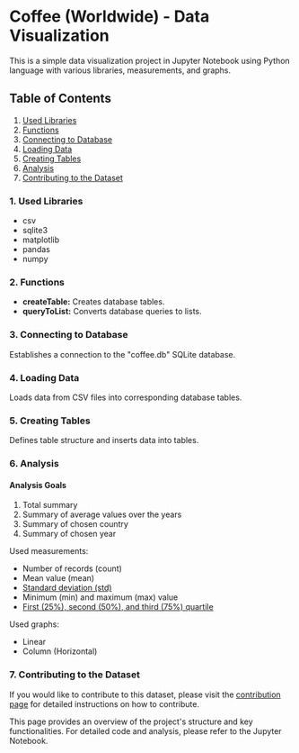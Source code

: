 # Coffee (Worldwide) - Data Visualization

This is a simple data visualization project in Jupyter Notebook using Python language with various libraries, measurements, and graphs.

## Table of Contents
1. [Used Libraries](#used-libraries)
2. [Functions](#functions)
3. [Connecting to Database](#connecting-to-database)
4. [Loading Data](#loading-data)
5. [Creating Tables](#creating-tables)
6. [Analysis](#analysis)
7. [Contributing to the Dataset](#contribute)

### 1. Used Libraries
- csv
- sqlite3
- matplotlib
- pandas
- numpy

### 2. Functions
- **createTable:** Creates database tables.
- **queryToList:** Converts database queries to lists.

### 3. Connecting to Database
Establishes a connection to the "coffee.db" SQLite database.

### 4. Loading Data
Loads data from CSV files into corresponding database tables.

### 5. Creating Tables
Defines table structure and inserts data into tables.

### 6. Analysis
#### Analysis Goals
1. Total summary
2. Summary of average values over the years
3. Summary of chosen country
4. Summary of chosen year

Used measurements:
- Number of records (count)
- Mean value (mean)
- [Standard deviation (std)](https://en.wikipedia.org/wiki/Standard_deviation)
- Minimum (min) and maximum (max) value
- [First (25%), second (50%), and third (75%) quartile](https://en.wikipedia.org/wiki/Quartile)

Used graphs:
- Linear
- Column (Horizontal)

### 7. Contributing to the Dataset
If you would like to contribute to this dataset, please visit the [contribution page](https://www.kaggle.com/datasets/yamaerenay/ico-coffee-dataset-worldwide) for detailed instructions on how to contribute.

This page provides an overview of the project's structure and key functionalities. For detailed code and analysis, please refer to the Jupyter Notebook.
